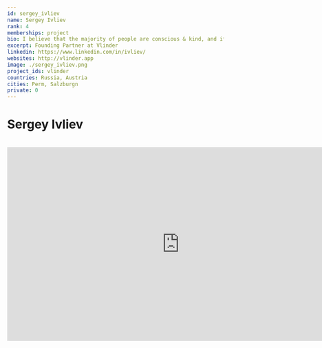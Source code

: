 ```yaml
---
id: sergey_ivliev
name: Sergey Ivliev
rank: 4
memberships: project
bio: I believe that the majority of people are conscious & kind, and if we join sync we can have an impact on a planetary scale with the help of ‘modern magic’ engineering. I did my PhD degree in financial mathematics at Perm State University (Russia). Being disappointed with the unsustainable and inefficient financial systems we have founded Lykke, Swiss FinTech startup, which has pioneered many cryptofinance solutions like first security token offering, first natural capital-backed token, first non-custodial DEX on Bitcoin blockchain. This journey empowered us to start Vlinder, which aims to radically simplify impact investing and scale citizens actions to solve Earth’s global problems like deforestation, inequality, pollution.
excerpt: Founding Partner at Vlinder
linkedin: https://www.linkedin.com/in/ivliev/
websites: http://vlinder.app
image: ./sergey_ivliev.png
project_ids: vlinder
countries: Russia, Austria
cities: Perm, Salzburgn
private: 0
---
```

# Sergey Ivliev

<BR>

<iframe src="https://player.vimeo.com/video/434682048" width="800" height="450" frameborder="0" allow="autoplay; fullscreen" allowfullscreen></iframe>

<BR>





